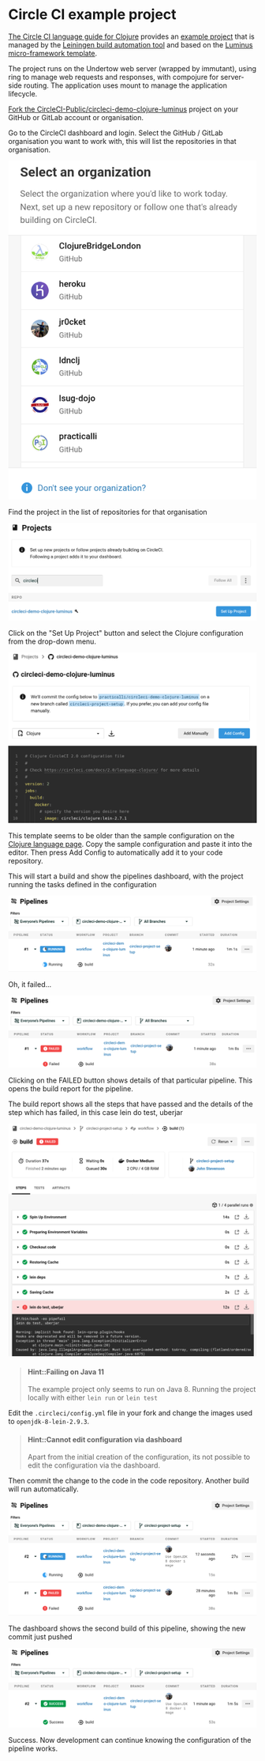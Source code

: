 # Circle CI example project
[The Circle CI language guide for Clojure](https://circleci.com/docs/2.0/language-clojure/) provides an [example project](https://github.com/CircleCI-Public/circleci-demo-clojure-luminus/fork) that is managed by the [Leiningen build automation tool](https://leiningen.org/) and based on the [Luminus micro-framework template](https://luminusweb.com/).

The project runs on the Undertow web server (wrapped by immutant), using ring to manage web requests and responses, with compojure for server-side routing.  The application uses mount to manage the application lifecycle.

[Fork the CircleCI-Public/circleci-demo-clojure-luminus](https://github.com/CircleCI-Public/circleci-demo-clojure-luminus/fork) project on your GitHub or GitLab account or organisation.

Go to the CircleCI dashboard and login.  Select the GitHub / GitLab organisation you want to work with, this will list the repositories in that organisation.

![Circle CI Dashboard - Select an organisation and its projects](/images/circle-ci-dashboard-select-organisation.png)

Find the project in the list of repositories for that organisation

![Circle CI Dashboard - Luminus project ](/images/circle-ci-dashboard-projects-repo-search-circleci.png)

Click on the "Set Up Project" button and select the Clojure configuration from the drop-down menu.

![Circle CI Dashboard - Set Up Project on CircleCI using the example repository](/images/circle-ci-dashboard-projects-luminus-configuration-clojure.png)

This template seems to be older than the sample configuration on the [Clojure language page](https://circleci.com/docs/2.0/language-clojure/).  Copy the sample configuration and paste it into the editor.  Then press Add Config to automatically add it to your code repository.

This will start a build and show the pipelines dashboard, with the project running the tasks defined in the configuration

![Circle CI Dashboard - Luminus project ](/images/clojure-ci-pipelines-luminus-running.png)

Oh, it failed...

![Circle CI Dashboard - Luminus project build failed](/images/circle-ci-dashboard-pipelines-luminus-failed.png)

Clicking on the FAILED button shows details of that particular pipeline.  This opens the build report for the pipeline.

The build report shows all the steps that have passed and the details of the step which has failed, in this case lein do test, uberjar

![Circle CI Dashboard - Luminus project build report](/images/circle-ci-dashboard-build-luminus-failed-details-uberjar.png)

> #### Hint::Failing on Java 11
> The example project only seems to run on Java 8.  Running the project locally with either `lein run` or `lein test`

Edit the `.circleci/config.yml` file in your fork and change the images used to `openjdk-8-lein-2.9.3`.

> #### Hint::Cannot edit configuration via dashboard
> Apart from the initial creation of the configuration, its not possible to edit the configuration via the dashboard.

Then commit the change to the code in the code repository. Another build will run automatically.

![Circle CI Dashboard - Luminus project running second build](/images/circle-ci-dashboard-pipeline-luminus-running-second-time.png)

The dashboard shows the second build of this pipeline, showing the new commit just pushed

![Circle CI Dashboard - Luminus project second build successful](/images/circle-ci-dashboard-pipeline-luminus-second-build-success.png)

Success.  Now development can continue knowing the configuration of the pipeline works.
